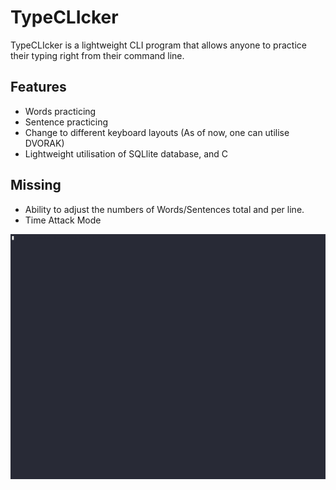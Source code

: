 # TypeCLIcker

TypeCLIcker is a lightweight CLI program that allows anyone to practice their typing right from their command line. 

## Features
- Words practicing 
- Sentence practicing
- Change to different keyboard layouts (As of now, one can utilise DVORAK)
- Lightweight utilisation of SQLlite database, and C

## Missing
- Ability to adjust the numbers of Words/Sentences total and per line.
- Time Attack Mode

![Alt Text](demo.gif)
